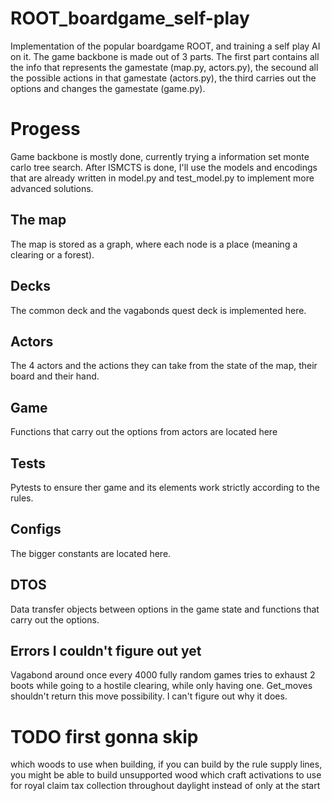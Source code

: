 # ROOT_boardgame_self-play
Implementation of the popular boardgame ROOT, and training a self play AI on it. The game backbone is made out of 3 parts. The first part contains all the info that represents the gamestate (map.py, actors.py), the secound all the possible actions in that gamestate (actors.py), the third carries out the options and changes the gamestate (game.py).

# Progess
Game backbone is mostly done, currently trying a information set monte carlo tree search. 
After ISMCTS is done, I'll use the models and encodings that are already written in model.py and test_model.py to implement more advanced solutions.
## The map
The map is stored as a graph, where each node is a place (meaning a clearing or a forest).

## Decks
The common deck and the vagabonds quest deck is implemented here.

## Actors
The 4 actors and the actions they can take from the state of the map, their board and their hand.

## Game
Functions that carry out the options from actors are located here

## Tests
Pytests to ensure ther game and its elements work strictly according to the rules.

## Configs
The bigger constants are located here.

## DTOS
Data transfer objects between options in the game state and functions that carry out the options.
## Errors I couldn't figure out yet
Vagabond around once every 4000 fully random games tries to exhaust 2 boots while going to a hostile clearing, while only having one. Get_moves shouldn't return this move possibility. I can't figure out why it does.

# TODO first gonna skip
which woods to use when building, if you can build by the rule supply lines, you might be able to build unsupported wood
which craft activations to use for royal claim
tax collection throughout daylight instead of only at the start
